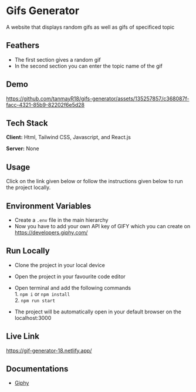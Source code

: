 
# Gifs Generator
A website that displays random gifs as well as gifs of specificed topic


## Feathers

- The first section gives a random gif
- In the second section you can enter the topic name of the gif


## Demo

https://github.com/tanmayR18/gifs-generator/assets/135257857/c368087f-facc-4321-85b9-82202f6e5d28


## Tech Stack

**Client:** Html, Tailwind CSS, Javascript, and React.js

**Server:** None

## Usage

Click on the link given below or follow the instructions given below to run the project locally.





## Environment Variables 

- Create a `.env` file in the main hierarchy 
- Now you have to add your own API key of GIFY which you can create on https://developers.giphy.com/


## Run Locally

- Clone the project in your local device
- Open the project in your favourite code editor
- Open terminal and add the following commands  
        1. `npm i` or `npm install`  
        2. `npm run start`  
        
- The project will be automatically open in your default browser on the localhost:3000
## Live Link

https://gif-generator-18.netlify.app/
## Documentations 

- [Giphy](https://developers.giphy.com/docs/sdk)

